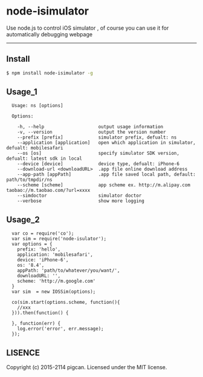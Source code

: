# node-isimulator

Use node.js to control iOS simulator ,  of course you can use it for automatically debugging webpage 


---

## Install

```bash
$ npm install node-isimulator -g
```

## Usage_1

```
  Usage: ns [options]

  Options:

    -h, --help                    output usage information
    -v, --version                 output the version number
    --prefix [prefix]             simulator prefix, defualt: ns
    --application [application]   open which application in simulator, defualt: mobilesafari
    --os [os]                     specify simulator SDK version, defualt: latest sdk in local
    --device [device]             device type, defualt: iPhone-6
    --download-url <downloadURL>  .app file online download address
    --app-path [appPath]          .app file saved local path, default: path/to/tmpdir/ns
    --scheme [scheme]             app scheme ex. http://m.alipay.com  taobao://m.taobao.com/?url=xxxx
    --simdoctor                   simulator doctor
    --verbose                     show more logging
```

## Usage_2

```
  var co = require('co');
  var sim = require('node-isulator');
  var options = {
    prefix: 'hello',
    application: 'mobilesafari',
    device: 'iPhone-6',
    os: '8.4',
    appPath: 'path/to/whatever/you/want/',
    downloadURL: '',
    scheme: 'http://m.google.com'
  }
  var sim  = new IOSSim(options);

  co(sim.start(options.scheme, function(){
    //xxx
  })).then(function() {

  }, function(err) {
    log.error('error', err.message);
  });

```

## LISENCE

Copyright (c) 2015-2114 pigcan. Licensed under the MIT license.
